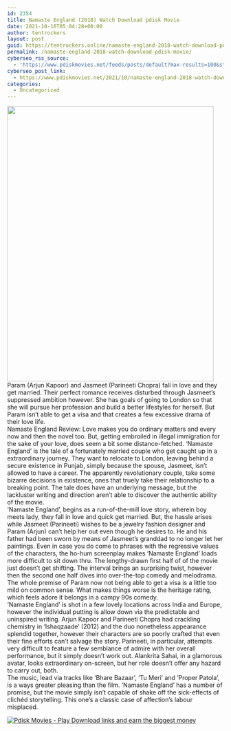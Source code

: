 ```yaml
---
id: 2354
title: Namaste England (2018) Watch Download pdisk Movie
date: 2021-10-16T05:04:28+00:00
author: tentrockers
layout: post
guid: https://tentrockers.online/namaste-england-2018-watch-download-pdisk-movie/
permalink: /namaste-england-2018-watch-download-pdisk-movie/
cyberseo_rss_source:
  - 'https://www.pdiskmovies.net/feeds/posts/default?max-results=100&start-index=101'
cyberseo_post_link:
  - https://www.pdiskmovies.net/2021/10/namaste-england-2018-watch-download.html
categories:
  - Uncategorized
---
```

<div class="separator">
  <a href="https://1.bp.blogspot.com/-29PMhhIWCek/YVlU1-t7Y1I/AAAAAAAAAgk/bKhvFi4IHXIEogax0IDzfgCxa09bWa__wCLcBGAsYHQ/s2000/Namaste%2BEngland%2B%25282018%2529%2BWatch%2BDownload%2Bpdisk%2BMovie.jpg" imageanchor="1"><img loading="lazy" border="0" data-original-height="2000" data-original-width="1500" height="640" src="https://1.bp.blogspot.com/-29PMhhIWCek/YVlU1-t7Y1I/AAAAAAAAAgk/bKhvFi4IHXIEogax0IDzfgCxa09bWa__wCLcBGAsYHQ/w480-h640/Namaste%2BEngland%2B%25282018%2529%2BWatch%2BDownload%2Bpdisk%2BMovie.jpg" width="480" /></a>
</div>

<div>
  <div>
    <span>Param (Arjun Kapoor) and Jasmeet (Parineeti Chopra) fall in love and they get married. Their perfect romance receives disturbed through Jasmeet’s suppressed ambition however. She has goals of going to London so that she will pursue her profession and build a better lifestyles for herself. But Param isn’t able to get a visa and that creates a few excessive drama of their love life.</span>
  </div>
  
  <div>
    <span>Namaste England Review: Love makes you do ordinary matters and every now and then the novel too. But, getting embroiled in illegal immigration for the sake of your love, does seem a bit some distance-fetched. &#8216;Namaste England&#8217; is the tale of a fortunately married couple who get caught up in a extraordinary journey. They want to relocate to London, leaving behind a secure existence in Punjab, simply because the spouse, Jasmeet, isn’t allowed to have a career. The apparently revolutionary couple, take some bizarre decisions in existence, ones that truely take their relationship to a breaking point. The tale does have an underlying message, but the lackluster writing and direction aren&#8217;t able to discover the authentic ability of the movie.</span>
  </div>
  
  <div>
    <span>&#8216;Namaste England&#8217;, begins as a run-of-the-mill love story, wherein boy meets lady, they fall in love and quick get married. But, the hassle arises while Jasmeet (Parineeti) wishes to be a jewelry fashion designer and Param (Arjun) can’t help her out even though he desires to. He and his father had been sworn by means of Jasmeet’s granddad to no longer let her paintings. Even in case you do come to phrases with the regressive values of the characters, the ho-hum screenplay makes &#8216;Namaste England&#8217; loads more difficult to sit down thru. The lengthy-drawn first half of of the movie just doesn’t get shifting. The interval brings an surprising twist, however then the second one half dives into over-the-top comedy and melodrama. The whole premise of Param now not being able to get a visa is a little too mild on common sense. What makes things worse is the heritage rating, which feels adore it belongs in a campy 90s comedy.</span>
  </div>
  
  <div>
    <span>&#8216;Namaste England&#8217; is shot in a few lovely locations across India and Europe, however the individual putting is allow down via the predictable and uninspired writing. Arjun Kapoor and Parineeti Chopra had crackling chemistry in &#8216;Ishaqzaade&#8217; (2012) and the duo nonetheless appearance splendid together, however their characters are so poorly crafted that even their fine efforts can’t salvage the story. Parineeti, in particular, attempts very difficult to feature a few semblance of admire with her overall performance, but it simply doesn’t work out. Alankrita Sahai, in a glamorous avatar, looks extraordinary on-screen, but her role doesn’t offer any hazard to carry out, both.</span>
  </div>
  
  <div>
    <span>The music, lead via tracks like &#8216;Bhare Bazaar&#8217;, &#8216;Tu Meri&#8217; and &#8216;Proper Patola&#8217;, is a ways greater pleasing than the film. &#8216;Namaste England&#8217; has a number of promise, but the movie simply isn’t capable of shake off the sick-effects of clichéd storytelling. This one’s a classic case of affection&#8217;s labour misplaced.</span>
  </div>
</div>

[![](https://1.bp.blogspot.com/-a93bp85aB6g/YUXjACCiX3I/AAAAAAAAbQE/GHmPI7h0af0tqn6tYzd0cdrDv9Hu9LUSACLcBGAsYHQ/s16000/Play_it_New-removebg-preview.png "Pdisk Movies - Play Download links and earn the biggest money")](https://pdisklink.com/1/bnYybTRoMDAxd3B5?dn=1)